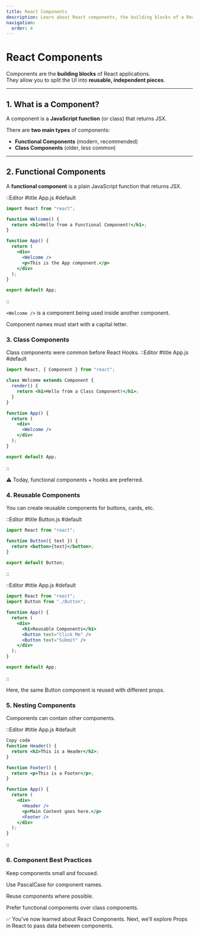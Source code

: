 ```yaml
---
title: React Components
description: Learn about React components, the building blocks of a React application.
navigation:
  order: 4
---
```


# React Components

Components are the **building blocks** of React applications.  
They allow you to split the UI into **reusable, independent pieces**.

---

## 1. What is a Component?

A component is a **JavaScript function** (or class) that returns JSX.  

There are **two main types** of components:
- **Functional Components** (modern, recommended)
- **Class Components** (older, less common)

---

## 2. Functional Components

A **functional component** is a plain JavaScript function that returns JSX.

::Editor
#title
App.js
#default
```jsx
import React from "react";

function Welcome() {
  return <h1>Hello from a Functional Component!</h1>;
}

function App() {
  return (
    <div>
      <Welcome />
      <p>This is the App component.</p>
    </div>
  );
}

export default App;
```
::

`<Welcome />` is a component being used inside another component.

Component names must start with a capital letter.

### 3. Class Components
Class components were common before React Hooks.
::Editor
#title
App.js
#default

```jsx
import React, { Component } from "react";

class Welcome extends Component {
  render() {
    return <h1>Hello from a Class Component!</h1>;
  }
}

function App() {
  return (
    <div>
      <Welcome />
    </div>
  );
}

export default App;
```
::

⚠️ Today, functional components + hooks are preferred.

### 4. Reusable Components
You can create reusable components for buttons, cards, etc.

::Editor
#title
Button.js
#default

```jsx
import React from "react";

function Button({ text }) {
  return <button>{text}</button>;
}

export default Button;
```
::

::Editor
#title
App.js
#default

```jsx
import React from "react";
import Button from "./Button";

function App() {
  return (
    <div>
      <h1>Reusable Components</h1>
      <Button text="Click Me" />
      <Button text="Submit" />
    </div>
  );
}

export default App;
```
::

Here, the same Button component is reused with different props.

### 5. Nesting Components
Components can contain other components.

::Editor
#title
App.js
#default
```jsx
Copy code
function Header() {
  return <h2>This is a Header</h2>;
}

function Footer() {
  return <p>This is a Footer</p>;
}

function App() {
  return (
    <div>
      <Header />
      <p>Main Content goes here.</p>
      <Footer />
    </div>
  );
}
```
::

### 6. Component Best Practices
Keep components small and focused.

Use PascalCase for component names.

Reuse components where possible.

Prefer functional components over class components.

✅ You’ve now learned about React Components.
Next, we’ll explore Props in React to pass data between components.
